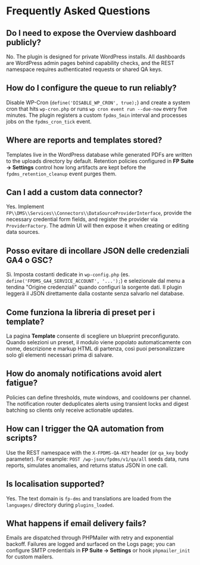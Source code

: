 # Frequently Asked Questions

## Do I need to expose the Overview dashboard publicly?
No. The plugin is designed for private WordPress installs. All dashboards are WordPress admin pages behind capability checks, and the REST namespace requires authenticated requests or shared QA keys.

## How do I configure the queue to run reliably?
Disable WP-Cron (`define('DISABLE_WP_CRON', true);`) and create a system cron that hits `wp-cron.php` or runs `wp cron event run --due-now` every five minutes. The plugin registers a custom `fpdms_5min` interval and processes jobs on the `fpdms_cron_tick` event.

## Where are reports and templates stored?
Templates live in the WordPress database while generated PDFs are written to the uploads directory by default. Retention policies configured in **FP Suite → Settings** control how long artifacts are kept before the `fpdms_retention_cleanup` event purges them.

## Can I add a custom data connector?
Yes. Implement `FP\\DMS\\Services\\Connectors\\DataSourceProviderInterface`, provide the necessary credential form fields, and register the provider via `ProviderFactory`. The admin UI will then expose it when creating or editing data sources.

## Posso evitare di incollare JSON delle credenziali GA4 o GSC?
Sì. Imposta costanti dedicate in `wp-config.php` (es. `define('FPDMS_GA4_SERVICE_ACCOUNT', '...');`) e selezionale dal menu a tendina "Origine credenziali" quando configuri la sorgente dati. Il plugin leggerà il JSON direttamente dalla costante senza salvarlo nel database.

## Come funziona la libreria di preset per i template?
La pagina **Template** consente di scegliere un blueprint preconfigurato. Quando selezioni un preset, il modulo viene popolato automaticamente con nome, descrizione e markup HTML di partenza, così puoi personalizzare solo gli elementi necessari prima di salvare.

## How do anomaly notifications avoid alert fatigue?
Policies can define thresholds, mute windows, and cooldowns per channel. The notification router deduplicates alerts using transient locks and digest batching so clients only receive actionable updates.

## How can I trigger the QA automation from scripts?
Use the REST namespace with the `X-FPDMS-QA-KEY` header (or `qa_key` body parameter). For example: `POST /wp-json/fpdms/v1/qa/all` seeds data, runs reports, simulates anomalies, and returns status JSON in one call.

## Is localisation supported?
Yes. The text domain is `fp-dms` and translations are loaded from the `languages/` directory during `plugins_loaded`.

## What happens if email delivery fails?
Emails are dispatched through PHPMailer with retry and exponential backoff. Failures are logged and surfaced on the Logs page; you can configure SMTP credentials in **FP Suite → Settings** or hook `phpmailer_init` for custom mailers.
